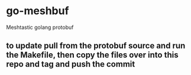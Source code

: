 # go-meshbuf
Meshtastic golang protobuf

## to update pull from the protobuf source and run the Makefile, then copy the files over into this repo and tag and push the commit
## 
